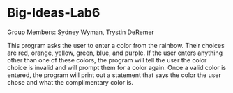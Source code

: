 # Big-Ideas-Lab6

Group Members: Sydney Wyman, Trystin DeRemer

This program asks the user to enter a color from the rainbow. Their choices are red, orange, yellow, green, blue, and purple.
If the user enters anything other than one of these colors, the program will tell the user the color choice is invalid and will prompt
them for a color again. Once a valid color is entered, the program will print out a statement that says the color the user chose and 
what the complimentary color is.
